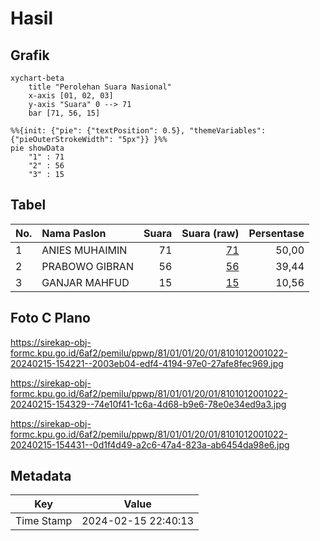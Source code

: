 # Hasil

## Grafik

```mermaid
xychart-beta
    title "Perolehan Suara Nasional"
    x-axis [01, 02, 03]
    y-axis "Suara" 0 --> 71
    bar [71, 56, 15]
```

```mermaid
%%{init: {"pie": {"textPosition": 0.5}, "themeVariables": {"pieOuterStrokeWidth": "5px"}} }%%
pie showData
    "1" : 71
    "2" : 56
    "3" : 15
```

## Tabel

| No. | Nama Paslon    | Suara | Suara (raw) | Persentase |
|:--- |:-------------- | -----:| -----------:| ----------:|
| 1   | ANIES MUHAIMIN | 71    | [71][p-1]   | 50,00      |
| 2   | PRABOWO GIBRAN | 56    | [56][p-2]   | 39,44      |
| 3   | GANJAR MAHFUD  | 15    | [15][p-3]   | 10,56      |


[p-1]: https://github.com/gigit-pemilu/pemilu-2024/blob/main/pilpres/hitung-suara/sub/81-maluku/sub/01-maluku-tengah/sub/01-amahai/sub/2001-tamilouw/sub/022-tps/sub/paslon-1.txt
[p-2]: https://github.com/gigit-pemilu/pemilu-2024/blob/main/pilpres/hitung-suara/sub/81-maluku/sub/01-maluku-tengah/sub/01-amahai/sub/2001-tamilouw/sub/022-tps/sub/paslon-2.txt
[p-3]: https://github.com/gigit-pemilu/pemilu-2024/blob/main/pilpres/hitung-suara/sub/81-maluku/sub/01-maluku-tengah/sub/01-amahai/sub/2001-tamilouw/sub/022-tps/sub/paslon-3.txt

## Foto C Plano

https://sirekap-obj-formc.kpu.go.id/6af2/pemilu/ppwp/81/01/01/20/01/8101012001022-20240215-154221--2003eb04-edf4-4194-97e0-27afe8fec969.jpg

https://sirekap-obj-formc.kpu.go.id/6af2/pemilu/ppwp/81/01/01/20/01/8101012001022-20240215-154329--74e10f41-1c6a-4d68-b9e6-78e0e34ed9a3.jpg

https://sirekap-obj-formc.kpu.go.id/6af2/pemilu/ppwp/81/01/01/20/01/8101012001022-20240215-154431--0d1f4d49-a2c6-47a4-823a-ab6454da98e6.jpg


## Metadata

| Key        | Value               |
| ---------- | ------------------- |
| Time Stamp | 2024-02-15 22:40:13 |



